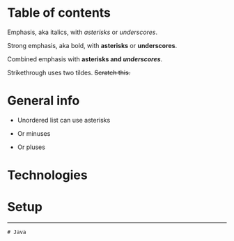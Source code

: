 # Table of contents

Emphasis, aka italics, with *asterisks* or _underscores_.

Strong emphasis, aka bold, with **asterisks** or __underscores__.

Combined emphasis with **asterisks and _underscores_**.

Strikethrough uses two tildes. ~~Scratch this.~~

# General info

* Unordered list can use asterisks
- Or minuses
+ Or pluses

# Technologies

# Setup
---
    # Java